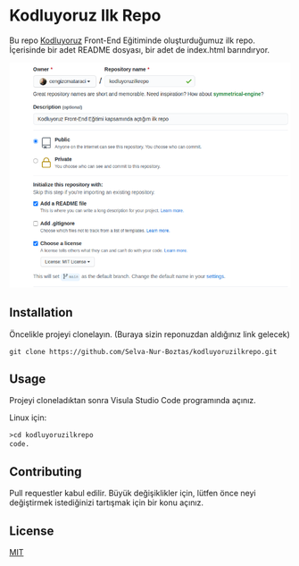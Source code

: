 # **Kodluyoruz Ilk Repo**

Bu repo [Kodluyoruz](https://www.kodluyoruz.org/) Front-End Eğitiminde oluşturduğumuz ilk repo. İçerisinde bir adet README dosyası, bir adet de index.html barındıryor.

![image](https://github.com/Kodluyoruz/taskforce/raw/main/git/odev1/figures/github.png)


## **Installation**

Öncelikle projeyi clonelayın. (Buraya sizin reponuzdan aldığınız link gelecek)

```
git clone https://github.com/Selva-Nur-Boztas/kodluyoruzilkrepo.git
```

## **Usage**

Projeyi cloneladıktan sonra Visula Studio Code programında açınız.

Linux için:
```
>cd kodluyoruzilkrepo 
code.
```

## **Contributing**

Pull requestler kabul edilir. Büyük değişiklikler için, lütfen önce neyi değiştirmek istediğinizi tartışmak için bir konu açınız.

## **License**

[MIT](https://choosealicense.com/licenses/mit/)